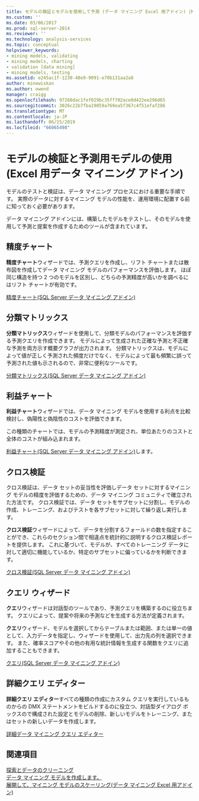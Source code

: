 ```yaml
---
title: モデルの検証とモデルを使用して予測 (データ マイニング Excel 用アドイン) |Microsoft Docs
ms.custom: ''
ms.date: 03/06/2017
ms.prod: sql-server-2014
ms.reviewer: ''
ms.technology: analysis-services
ms.topic: conceptual
helpviewer_keywords:
- mining models, validating
- mining models, charting
- validation [data mining]
- mining models, testing
ms.assetid: e245ac1f-1230-48e9-9091-e70b131aa2a8
author: minewiskan
ms.author: owend
manager: craigg
ms.openlocfilehash: 97268dac1fef029bc35ff702ace0d422ee296d65
ms.sourcegitcommit: 3026c22b7fba19059a769ea5f367c4f51efaf286
ms.translationtype: MT
ms.contentlocale: ja-JP
ms.lasthandoff: 06/15/2019
ms.locfileid: "66065498"
---
```

# <a name="validating-models-and-using-models-for-prediction-data-mining-add-ins-for-excel"></a>モデルの検証と予測用モデルの使用 (Excel 用データ マイニング アドイン)
  モデルのテストと検証は、データ マイニング プロセスにおける重要な手順です。 実際のデータに対するマイニング モデルの性能を、運用環境に配置する前に知っておく必要があります。  
  
 データ マイニング アドインには、構築したモデルをテストし、そのモデルを使用して予測と提案を作成するためのツールが含まれています。  
  
## <a name="accuracy-chart"></a>精度チャート  
 **精度チャート**ウィザードでは、予測クエリを作成し、リフト チャートまたは散布図を作成してデータ マイニング モデルのパフォーマンスを評価します。 ほぼ同じ構造を持つ 2 つのモデルを区別し、どちらの予測精度が高いかを調べるにはリフト チャートが有効です。  
  
 [精度チャート&#40;SQL Server データ マイニング アドイン&#41;](accuracy-chart-sql-server-data-mining-add-ins.md)  
  
## <a name="classification-matrix"></a>分類マトリックス  
 **分類マトリックス**ウィザードを使用して、分類モデルのパフォーマンスを評価する予測クエリを作成できます。 モデルによって生成された正確な予測と不正確な予測を両方示す概要グラフが出力されます。 分類マトリックスは、モデルによって値が正しく予測された頻度だけでなく、モデルによって最も頻繁に誤って予測された値も示されるので、非常に便利なツールです。  
  
 [分類マトリックス&#40;SQL Server データ マイニング アドイン&#41;](classification-matrix-sql-server-data-mining-add-ins.md)  
  
## <a name="profit-chart"></a>利益チャート  
 **利益チャート**ウィザードでは、データ マイニング モデルを使用する利点を比較検討し、偽陽性と偽陰性のコストを評価できます。  
  
 この種類のチャートでは、モデルの予測精度が測定され、単位あたりのコストと全体のコストが組み込まれます。  
  
 [利益チャート&#40;SQL Server データ マイニング アドイン&#41;](profit-chart-sql-server-data-mining-add-ins.md)します。  
  
## <a name="cross-validation"></a>クロス検証  
 クロス検証は、データ セットの妥当性を評価しデータ セットに対するマイニング モデルの精度を評価するための、データ マイニング コミュニティで確立された方法です。 クロス検証では、データ セットをサブセットに分割し、モデルの作成、トレーニング、およびテストを各サブセットに対して繰り返し実行します。  
  
 **クロス検証**ウィザードによって、データを分割するフォールドの数を指定することができ、これらのセクション間で相違点を統計的に説明するクロス検証レポートを提供します。 これに基づいて、モデルが、すべてのトレーニング データに対して適切に機能しているか、特定のサブセットに偏っているかを判断できます。  
  
 [クロス検証&#40;SQL Server データ マイニング アドイン&#41;](cross-validation-sql-server-data-mining-add-ins.md)  
  
## <a name="query-wizard"></a>クエリ ウィザード  
 **クエリ**ウィザードは対話型のツールであり、予測クエリを構築するのに役立ちます。 クエリによって、提案や将来の予測などを生成する方法が定義されます。  
  
 **クエリ**ウィザード、モデルを選択してからテーブルまたは範囲、または単一の値として、入力データを指定し、ウィザードを使用して、出力先の列を選択できます。 また、確率スコアやその他の有用な統計情報を生成する関数をクエリに追加することもできます。  
  
 [クエリ&#40;SQL Server データ マイニング アドイン&#41;](query-sql-server-data-mining-add-ins.md)  
  
## <a name="advanced-query-editor"></a>詳細クエリ エディター  
 **詳細クエリ エディター**すべての種類の作成にカスタム クエリを実行しているものからの DMX ステートメントをビルドするのに役立つ、対話型ダイアログ ボックスので構成された設定とモデルの削除、新しいモデルをトレーニング、またはセットの新しいデータを作成します。  
  
 [詳細データ マイニング クエリ エディター](advanced-data-mining-query-editor.md)  
  
## <a name="see-also"></a>関連項目  
 [探索とデータのクリーニング](exploring-and-cleaning-data.md)   
 [データ マイニング モデルを作成します。](creating-a-data-mining-model.md)   
 [展開して、マイニング モデルのスケーリング&#40;データ マイニング Excel 用アドイン&#41;](deploying-and-scaling-mining-models-data-mining-add-ins-for-excel.md)  
  
  
